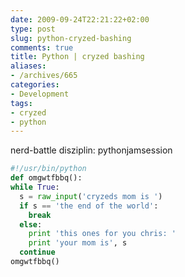 ```yaml
---
date: 2009-09-24T22:21:22+02:00
type: post
slug: python-cryzed-bashing
comments: true
title: Python | cryzed bashing
aliases:
- /archives/665
categories:
- Development
tags:
- cryzed
- python
---
```


nerd-battle
disziplin: pythonjamsession

``` python
#!/usr/bin/python
def omgwtfbbq():
while True:
  s = raw_input('cryzeds mom is ')
  if s == 'the end of the world':
    break
  else:
    print 'this ones for you chris: '
    print 'your mom is', s
  continue
omgwtfbbq()
```

